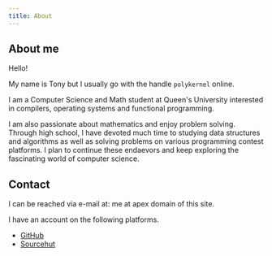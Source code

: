 ```yaml
---
title: About
---
```


## About me

Hello!

My name is Tony but I usually go with the handle `polykernel` online.

I am a Computer Science and Math student at Queen's University interested in compilers, operating systems and functional programming.

I am also passionate about mathematics and enjoy problem solving. Through high school, I have devoted much time to studying data structures and algorithms as well as solving problems on various programming contest platforms. I plan to continue these endaevors and keep exploring the fascinating world of computer science.

## Contact

I can be reached via e-mail at: me at apex domain of this site.

I have an account on the following platforms.

- [GitHub](https://github.com/polykernel)
- [Sourcehut](https://sr.ht/~polykernel/)